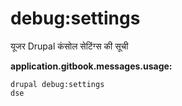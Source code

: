 # debug:settings
यूजर Drupal कंसोल सेटिंग्स की सूची

**application.gitbook.messages.usage:**
```
drupal debug:settings
dse
```
